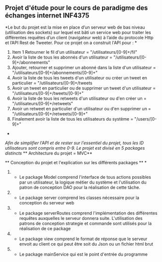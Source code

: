 ## Projet d'étude pour le cours de paradigme des échanges internet INF4375

*Le but du projet est la mise en place d’un serveur web de bas niveau (utilisation des sockets) sur lequel est bâti un service web pour traiter les différentes requêtes d’un client (navigateur web) à l’aide du protocole Http et l’API  Rest de Tweeter. Pour ce projet on a construit l'API pour :  *
1. Item 1 Retourner le fil d'un utilisateur = "/utilisateurs/[0-9]+/fil"
2. Avoir la liste de tous les abonnés d'un utilisateur = "/utilisateurs/[0-9]+/abonnements"
3. Ajouter, retourner et supprimer un abonné dans la liste d'un utilisateur = "/utilisateurs/[0-9]+/abonnements/[0-9]+"
4. Avoir la liste de tous les tweets d'un utilisateur ou créer un tweet en particulier = "/utilisateurs/[0-9]+/tweets 
5. Avoir un tweet en particulier ou de supprimer un tweet d'un utilisateur = "/utilisateurs/[0-9]+/tweets/[0-9]+"
6. Avoir la liste de tous les retweets d'un utilisateur ou d'en créer un = "/utilisateurs/[0-9]+/retweets"
7. Avoir un retweet en particulier d'un utilisateur ou d'en supprimer un = "/utilisateurs/[0-9]+/retweets/[0-9]+"
8. Finalement avoir la liste de tous les utilisateurs du système = "/users/[0-9]+"
*

*Afin de simplifier l'API et de rester sur l'essentiel du projet, tous les ID utilisateurs sont compris entre 0-9. Le projet est
divisé en 5 packages distincts*
** Architecture du projet = MVC**

** Conception du projet et l'explication sur les différents packages **
*
1. - Le package Model comprend l'interface de tous actions possibles par un utilisateur, la logique métier du système et l'utilisation du patron de conception DAO pour la réalisation de cette tâche.
2. - Le package server comprend les classes nécessaire pour la conception du serveur web
3. - Le package serverRoutes comprend l'implémentation des différentes requêtes auxquelles le serveur donnera suite. L'utilisation des patrons de conception strategie et commande sont utilisés pour la réalisation de ce package
4. - Le package view comprend le format de réponse que le serveur envoit au client ce qui peut être soit du Json ou un fichier html brut
5. - Le package mainService qui est le point d'entrée du programme
